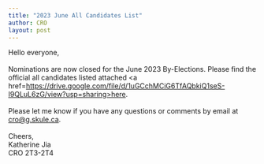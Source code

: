 ```yaml
---
title: "2023 June All Candidates List"
author: CRO
layout: post
---
```


Hello everyone,<br> <br> Nominations are now closed for the June 2023 By-Elections. Please find the official all candidates listed attached <a href=https://drive.google.com/file/d/1uGCchMCiG6TfAQbkiQ1seS-I9QLuL6zG/view?usp=sharing>here</a>.<br> <br> Please let me know if you have any questions or comments by email at cro@g.skule.ca.<br> <br> Cheers,<br> Katherine Jia<br> CRO 2T3-2T4